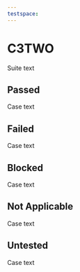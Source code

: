 ```yaml
---
testspace:
---
```

# C3TWO
Suite text
## Passed
Case text
## Failed
Case text
## Blocked
Case text
## Not Applicable
Case text
## Untested
Case text
